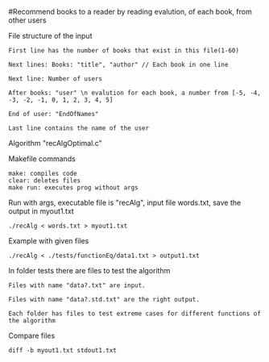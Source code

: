 #Recommend books to a reader by reading  evalution, of each book, from other users

File structure of the input

	First line has the number of books that exist in this file(1-60)

	Next lines: Books: "title", "author" // Each book in one line

	Next line: Number of users

	After books: "user" \n evalution for each book, a number from [-5, -4, -3, -2, -1, 0, 1, 2, 3, 4, 5]

	End of user: "EndOfNames"

	Last line contains the name of the user


Algorithm "recAlgOptimal.c"

Makefile commands

	make: compiles code
	clear: deletes files
	make run: executes prog without args

Run with args, executable file is "recAlg", input file words.txt, save the output in myout1.txt

	./recAlg < words.txt > myout1.txt

Example with given files

	./recAlg < ./tests/functionEq/data1.txt > output1.txt

In folder tests there are files to test the algorithm

	Files with name "data?.txt" are input.

	Files with name "data?.std.txt" are the right output.

	Each folder has files to test extreme cases for different functions of the algorithm

Compare files

	diff -b myout1.txt stdout1.txt
